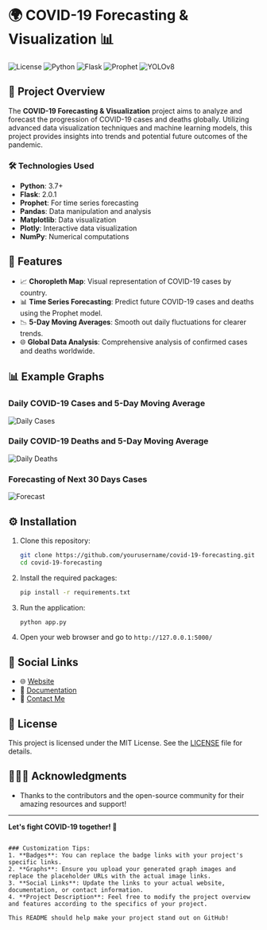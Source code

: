 
# 🌍 COVID-19 Forecasting & Visualization 📊

![License](https://img.shields.io/badge/license-MIT-blue.svg)
![Python](https://img.shields.io/badge/python-3.7%2B-brightgreen)
![Flask](https://img.shields.io/badge/flask-2.0.1-blue)
![Prophet](https://img.shields.io/badge/Prophet-1.0.0-orange)
![YOLOv8](https://img.shields.io/badge/YOLOv8-ultralytics-orange)

## 📖 Project Overview

The **COVID-19 Forecasting & Visualization** project aims to analyze and forecast the progression of COVID-19 cases and deaths globally. Utilizing advanced data visualization techniques and machine learning models, this project provides insights into trends and potential future outcomes of the pandemic.

### 🛠️ Technologies Used
- **Python**: 3.7+
- **Flask**: 2.0.1
- **Prophet**: For time series forecasting
- **Pandas**: Data manipulation and analysis
- **Matplotlib**: Data visualization
- **Plotly**: Interactive data visualization
- **NumPy**: Numerical computations

## 🚀 Features
- 📈 **Choropleth Map**: Visual representation of COVID-19 cases by country.
- 📊 **Time Series Forecasting**: Predict future COVID-19 cases and deaths using the Prophet model.
- 📉 **5-Day Moving Averages**: Smooth out daily fluctuations for clearer trends.
- 🌐 **Global Data Analysis**: Comprehensive analysis of confirmed cases and deaths worldwide.

## 📊 Example Graphs

### Daily COVID-19 Cases and 5-Day Moving Average
![Daily Cases](https://your_image_url_here) <!-- Replace with your actual image URL -->

### Daily COVID-19 Deaths and 5-Day Moving Average
![Daily Deaths](https://your_image_url_here) <!-- Replace with your actual image URL -->

### Forecasting of Next 30 Days Cases
![Forecast](https://your_image_url_here) <!-- Replace with your actual image URL -->

## ⚙️ Installation

1. Clone this repository:
   ```bash
   git clone https://github.com/yourusername/covid-19-forecasting.git
   cd covid-19-forecasting
   ```

2. Install the required packages:
   ```bash
   pip install -r requirements.txt
   ```

3. Run the application:
   ```bash
   python app.py
   ```

4. Open your web browser and go to `http://127.0.0.1:5000/`

## 🔗 Social Links
- 🌐 [Website](https://yourwebsite.com)
- 📘 [Documentation](https://yourdocumentationlink.com)
- 📧 [Contact Me](mailto:your-email@example.com)

## 📄 License
This project is licensed under the MIT License. See the [LICENSE](LICENSE) file for details.

## 🧑‍🤝‍🧑 Acknowledgments
- Thanks to the contributors and the open-source community for their amazing resources and support!

---

**Let's fight COVID-19 together! 💪**
```

### Customization Tips:
1. **Badges**: You can replace the badge links with your project's specific links.
2. **Graphs**: Ensure you upload your generated graph images and replace the placeholder URLs with the actual image links.
3. **Social Links**: Update the links to your actual website, documentation, or contact information.
4. **Project Description**: Feel free to modify the project overview and features according to the specifics of your project.

This README should help make your project stand out on GitHub!